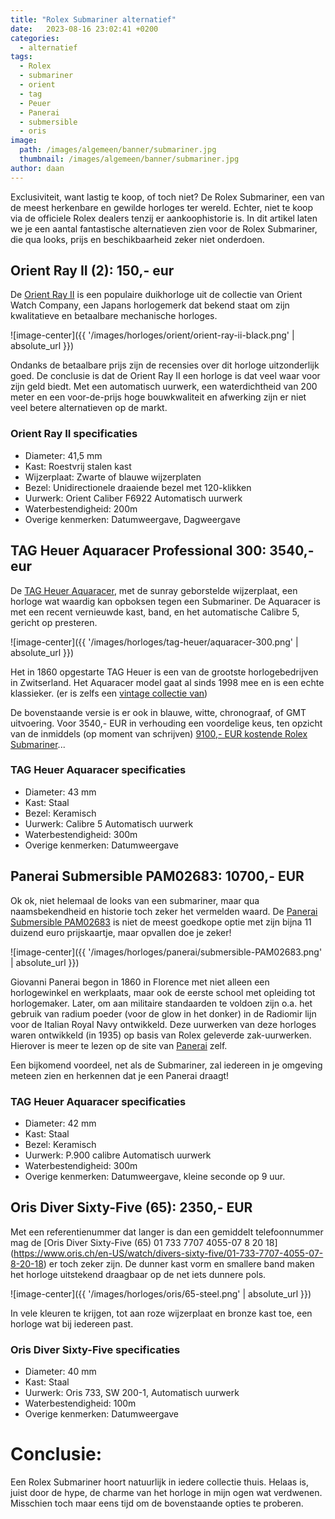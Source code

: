 ```yaml
---
title: "Rolex Submariner alternatief"
date:   2023-08-16 23:02:41 +0200
categories:
  - alternatief
tags:
  - Rolex
  - submariner
  - orient
  - tag
  - Peuer
  - Panerai
  - submersible
  - oris
image: 
  path: /images/algemeen/banner/submariner.jpg
  thumbnail: /images/algemeen/banner/submariner.jpg
author: daan
---
```

Exclusiviteit, want lastig te koop, of toch niet? De Rolex Submariner, een van de meest herkenbare en gewilde horloges ter wereld. Echter, niet te koop via de officiele Rolex dealers tenzij er aankoophistorie is. In dit artikel laten we je een aantal fantastische alternatieven zien voor de Rolex Submariner, die qua looks, prijs en beschikbaarheid zeker niet onderdoen.

## Orient Ray II (2): 150,- eur
De [Orient Ray II](https://orient-watch.com/Collections/ORIENT/Sports/ORIENT%3A-Mechanical-Sports-Watch/p/AA02004B) is een populaire duikhorloge uit de collectie van Orient Watch Company, een Japans horlogemerk dat bekend staat om zijn kwalitatieve en betaalbare mechanische horloges. 

![image-center]({{ '/images/horloges/orient/orient-ray-ii-black.png' | absolute_url }})

Ondanks de betaalbare prijs zijn de recensies over dit horloge uitzonderlijk goed. De conclusie is dat de Orient Ray II een horloge is dat veel waar voor zijn geld biedt. Met een automatisch uurwerk, een waterdichtheid van 200 meter en een voor-de-prijs hoge bouwkwaliteit en afwerking zijn er niet veel betere alternatieven op de markt.

### Orient Ray II specificaties
- Diameter: 41,5 mm
- Kast: Roestvrij stalen kast
- Wijzerplaat: Zwarte of blauwe wijzerplaten
- Bezel: Unidirectionele draaiende bezel met 120-klikken
- Uurwerk: Orient Caliber F6922 Automatisch uurwerk
- Waterbestendigheid: 200m
- Overige kenmerken: Datumweergave, Dagweergave

## TAG Heuer Aquaracer Professional 300: 3540,- eur
De [TAG Heuer Aquaracer](https://www.tagheuer.com/nl/en/timepieces/collections/tag-heuer-aquaracer/43-mm-calibre-5-automatic/WBP201A.BA0632.html), met de sunray geborstelde wijzerplaat, een horloge wat waardig kan opboksen tegen een Submariner. De Aquaracer is met een recent vernieuwde kast, band, en het automatische Calibre 5, gericht op presteren.

![image-center]({{ '/images/horloges/tag-heuer/aquaracer-300.png' | absolute_url }})

Het in 1860 opgestarte TAG Heuer is een van de grootste horlogebedrijven in Zwitserland. Het Aquaracer model gaat al sinds 1998 mee en is een echte klassieker. (er is zelfs een [vintage collectie van](https://www.tagheuer.com/us/en/vintage-collection/vintage-tag-heuer-aquaracer.html))

De bovenstaande versie is er ook in blauwe, witte, chronograaf, of GMT uitvoering. Voor 3540,- EUR in verhouding een voordelige keus, ten opzicht van de inmiddels (op moment van schrijven) [9100,- EUR kostende Rolex Submariner](https://www.rolex.com/watches/submariner/m124060-0001)...

### TAG Heuer Aquaracer specificaties
- Diameter: 43 mm
- Kast: Staal
- Bezel: Keramisch
- Uurwerk: Calibre 5 Automatisch uurwerk
- Waterbestendigheid: 300m
- Overige kenmerken: Datumweergave

## Panerai Submersible PAM02683: 10700,- EUR
Ok ok, niet helemaal de looks van een submariner, maar qua naamsbekendheid en historie toch zeker het vermelden waard. De [Panerai Submersible PAM02683](https://www.panerai.com/nl/en/collections/watch-collection/submersible/pam02683-submersible.html) is niet de meest goedkope optie met zijn bijna 11 duizend euro prijskaartje, maar opvallen doe je zeker!

![image-center]({{ '/images/horloges/panerai/submersible-PAM02683.png' | absolute_url }})

Giovanni Panerai begon in 1860 in Florence met niet alleen een horlogewinkel en werkplaats, maar ook de eerste school met opleiding tot horlogemaker. Later, om aan militaire standaarden te voldoen zijn o.a. het gebruik van radium poeder (voor de glow in het donker) in de Radiomir lijn voor de Italian Royal Navy ontwikkeld. Deze uurwerken van deze horloges waren ontwikkeld (in 1935) op basis van Rolex geleverde zak-uurwerken. Hierover is meer te lezen op de site van [Panerai](https://www.panerai.com/nl/en/about-panerai/history.html) zelf.

Een bijkomend voordeel, net als de Submariner, zal iedereen in je omgeving meteen zien en herkennen dat je een Panerai draagt!

### TAG Heuer Aquaracer specificaties
- Diameter: 42 mm
- Kast: Staal
- Bezel: Keramisch
- Uurwerk: P.900 calibre Automatisch uurwerk
- Waterbestendigheid: 300m
- Overige kenmerken: Datumweergave, kleine seconde op 9 uur.


## Oris Diver Sixty-Five (65): 2350,- EUR
Met een referentienummer dat langer is dan een gemiddelt telefoonnummer mag de [Oris Diver Sixty-Five (65) 01 733 7707 4055-07 8 20 18] (https://www.oris.ch/en-US/watch/divers-sixty-five/01-733-7707-4055-07-8-20-18) er toch zeker zijn. De dunner kast vorm en smallere band maken het horloge uitstekend draagbaar op de net iets dunnere pols.

![image-center]({{ '/images/horloges/oris/65-steel.png' | absolute_url }})

In vele kleuren te krijgen, tot aan roze wijzerplaat en bronze kast toe, een horloge wat bij iedereen past.

### Oris Diver Sixty-Five specificaties
- Diameter: 40 mm
- Kast: Staal
- Uurwerk: 	Oris 733, SW 200-1, Automatisch uurwerk
- Waterbestendigheid: 100m
- Overige kenmerken: Datumweergave

# Conclusie:
Een Rolex Submariner hoort natuurlijk in iedere collectie thuis. Helaas is, juist door de hype, de charme van het horloge in mijn ogen wat verdwenen. Misschien toch maar eens tijd om de bovenstaande opties te proberen.
